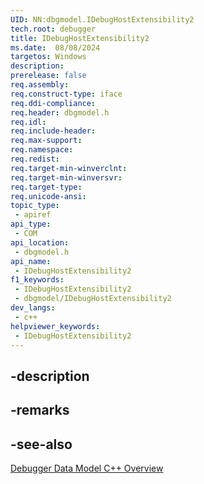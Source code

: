 ```yaml
---
UID: NN:dbgmodel.IDebugHostExtensibility2
tech.root: debugger
title: IDebugHostExtensibility2
ms.date:  08/08/2024
targetos: Windows
description: 
prerelease: false
req.assembly: 
req.construct-type: iface
req.ddi-compliance: 
req.header: dbgmodel.h
req.idl: 
req.include-header: 
req.max-support: 
req.namespace: 
req.redist: 
req.target-min-winverclnt: 
req.target-min-winversvr: 
req.target-type: 
req.unicode-ansi: 
topic_type:
 - apiref
api_type:
 - COM
api_location:
 - dbgmodel.h
api_name:
 - IDebugHostExtensibility2
f1_keywords:
 - IDebugHostExtensibility2
 - dbgmodel/IDebugHostExtensibility2
dev_langs:
 - c++
helpviewer_keywords:
 - IDebugHostExtensibility2
---
```


## -description

## -remarks

## -see-also

[Debugger Data Model C++ Overview](/windows-hardware/drivers/debugger/data-model-cpp-overview)

